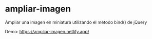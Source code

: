 # ampliar-imagen

Ampliar una imagen en miniatura utilizando el método bind() de jQuery

Demo:  https://ampliar-imagen.netlify.app/
